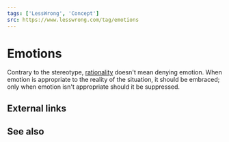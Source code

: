 ```yaml
---
tags: ['LessWrong', 'Concept']
src: https://www.lesswrong.com/tag/emotions
---
```


# Emotions
Contrary to the stereotype, [rationality](https://www.lesswrong.com/tag/rationality) doesn't mean denying emotion. When emotion is appropriate to the reality of the situation, it should be embraced; only when emotion isn't appropriate should it be suppressed.

## External links
## See also
